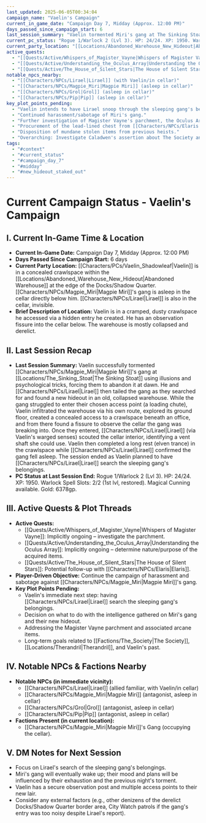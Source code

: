 ```yaml
---
last_updated: 2025-06-05T00:34:04
campaign_name: "Vaelin's Campaign"
current_in_game_date: "Campaign Day 7, Midday (Approx. 12:00 PM)"
days_passed_since_campaign_start: 6
last_session_summary: "Vaelin tormented Miri's gang at The Sinking Stoat, forcing them to relocate. He tailed them to a new hideout (an abandoned warehouse), infiltrated it himself, established observation points, and took a long rest while Lirael monitored the gang as they also fell asleep in their new lair."
current_pc_status: "Rogue 1/Warlock 2 (Lvl 3). HP: 24/24. XP: 1950. Warlock Spell Slots: 2/2 (1st lvl, restored). Magical Cunning available. Gold: 6378gp. Attuned to Locket of Silent Passage."
current_party_location: "[[Locations/Abandoned_Warehouse_New_Hideout|Abandoned Warehouse (New Hideout)]] (Vaelin in crawlspace; Miri's gang asleep in cellar below)"
active_quests:
  - "[[Quests/Active/Whispers_of_Magister_Vayne|Whispers of Magister Vayne]] (Investigate the parchment and its contents - Implicit)"
  - "[[Quests/Active/Understanding_the_Oculus_Array|Understanding the Oculus Array]] (Determine nature/purpose of lenses/cylinder, especially with Resonance Core - Implicit)"
  - "[[Quests/Active/The_House_of_Silent_Stars|The House of Silent Stars]] (Follow up on Elaris's research or artifact clues - Implicit/Potential)"
notable_npcs_nearby:
  - "[[Characters/NPCs/Lirael|Lirael]] (with Vaelin/in cellar)"
  - "[[Characters/NPCs/Magpie_Miri|Magpie Miri]] (asleep in cellar)"
  - "[[Characters/NPCs/Grol|Grol]] (asleep in cellar)"
  - "[[Characters/NPCs/Pip|Pip]] (asleep in cellar)"
key_plot_points_pending:
  - "Vaelin intends to have Lirael snoop through the sleeping gang's belongings."
  - "Continued harassment/sabotage of Miri's gang."
  - "Further investigation of Magister Vayne's parchment, the Oculus Array, and the Resonance Core."
  - "Procurement of the lead-lined chest from [[Characters/NPCs/Elaris|Elaris]]."
  - "Disposition of mundane stolen items from previous heists."
  - "Overarching: Investigate Caladwen's assertion about The Society and Therandril; explore meaning of runic tattoo; seek knowledge/vengeance for Therandril."
tags:
  - "#context"
  - "#current_status"
  - "#campaign_day_7"
  - "#midday"
  - "#new_hideout_staked_out"
---
```

# Current Campaign Status - Vaelin's Campaign

## I. Current In-Game Time & Location

* **Current In-Game Date:** Campaign Day 7, Midday (Approx. 12:00 PM)
* **Days Passed Since Campaign Start:** 6 days
* **Current Party Location:** [[Characters/PCs/Vaelin_Shadowleaf|Vaelin]] is in a concealed crawlspace within the [[Locations/Abandoned_Warehouse_New_Hideout|Abandoned Warehouse]] at the edge of the Docks/Shadow Quarter. [[Characters/NPCs/Magpie_Miri|Magpie Miri]]'s gang is asleep in the cellar directly below him. [[Characters/NPCs/Lirael|Lirael]] is also in the cellar, invisible.
* **Brief Description of Location:** Vaelin is in a cramped, dusty crawlspace he accessed via a hidden entry he created. He has an observation fissure into the cellar below. The warehouse is mostly collapsed and derelict.

## II. Last Session Recap

* **Last Session Summary:** Vaelin successfully tormented [[Characters/NPCs/Magpie_Miri|Magpie Miri]]'s gang at [[Locations/The_Sinking_Stoat|The Sinking Stoat]] using illusions and psychological tricks, forcing them to abandon it at dawn. He and [[Characters/NPCs/Lirael|Lirael]] then tailed the gang as they searched for and found a new hideout in an old, collapsed warehouse. While the gang struggled to enter their chosen access point (a loading chute), Vaelin infiltrated the warehouse via his own route, explored its ground floor, created a concealed access to a crawlspace beneath an office, and from there found a fissure to observe the cellar the gang was breaking into. Once they entered, [[Characters/NPCs/Lirael|Lirael]] (via Vaelin's warged senses) scouted the cellar interior, identifying a vent shaft she could use. Vaelin then completed a long rest (elven trance) in the crawlspace while [[Characters/NPCs/Lirael|Lirael]] confirmed the gang fell asleep. The session ended as Vaelin planned to have [[Characters/NPCs/Lirael|Lirael]] search the sleeping gang's belongings.
* **PC Status at Last Session End:** Rogue 1/Warlock 2 (Lvl 3). HP: 24/24. XP: 1950. Warlock Spell Slots: 2/2 (1st lvl, restored). Magical Cunning available. Gold: 6378gp.

## III. Active Quests & Plot Threads

* **Active Quests:**
    * [[Quests/Active/Whispers_of_Magister_Vayne|Whispers of Magister Vayne]]: Implicitly ongoing – investigate the parchment.
    * [[Quests/Active/Understanding_the_Oculus_Array|Understanding the Oculus Array]]: Implicitly ongoing – determine nature/purpose of the acquired items.
    * [[Quests/Active/The_House_of_Silent_Stars|The House of Silent Stars]]: Potential follow-up with [[Characters/NPCs/Elaris|Elaris]].
* **Player-Driven Objective:** Continue the campaign of harassment and sabotage against [[Characters/NPCs/Magpie_Miri|Magpie Miri]]'s gang.
* **Key Plot Points Pending:**
    * Vaelin's immediate next step: having [[Characters/NPCs/Lirael|Lirael]] search the sleeping gang's belongings.
    * Decision on what to do with the intelligence gathered on Miri's gang and their new hideout.
    * Addressing the Magister Vayne parchment and associated arcane items.
    * Long-term goals related to [[Factions/The_Society|The Society]], [[Locations/Therandril|Therandril]], and Vaelin's past.

## IV. Notable NPCs & Factions Nearby

* **Notable NPCs (in immediate vicinity):**
    * [[Characters/NPCs/Lirael|Lirael]] (allied familiar, with Vaelin/in cellar)
    * [[Characters/NPCs/Magpie_Miri|Magpie Miri]] (antagonist, asleep in cellar)
    * [[Characters/NPCs/Grol|Grol]] (antagonist, asleep in cellar)
    * [[Characters/NPCs/Pip|Pip]] (antagonist, asleep in cellar)
* **Factions Present (in current location):**
    * [[Characters/NPCs/Magpie_Miri|Magpie Miri]]'s Gang (occupying the cellar).

## V. DM Notes for Next Session
* Focus on Lirael's search of the sleeping gang's belongings.
* Miri's gang will eventually wake up; their mood and plans will be influenced by their exhaustion and the previous night's torment.
* Vaelin has a secure observation post and multiple access points to their new lair.
* Consider any external factors (e.g., other denizens of the derelict Docks/Shadow Quarter border area, City Watch patrols if the gang's entry was too noisy despite Lirael's report).